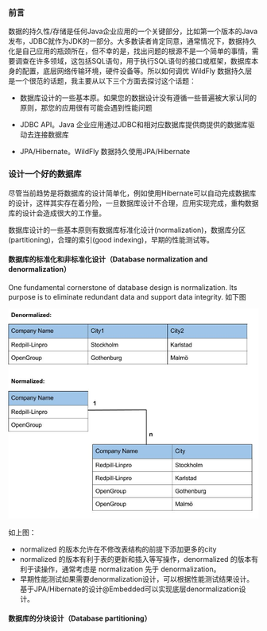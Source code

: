 ### 前言

数据的持久性/存储是任何Java企业应用的一个关键部分，比如第一个版本的Java发布，JDBC就作为JDK的一部分。大多数读者肯定同意，通常情况下，数据持久化是自己应用的瓶颈所在，但不幸的是，找出问题的根源不是一个简单的事情，需要调查在许多领域，这包括SQL语句，用于执行SQL语句的接口或框架，数据库本身的配置，底层网络传输环境，硬件设备等。所以如何调优 WildFly 数据持久层是一个很范的话题，我主要从以下三个方面去探讨这个话题：

* 数据库设计的一些基本原。如果您的数据设计没有遵循一些普遍被大家认同的原则，那您的应用很有可能会遇到性能问题

* JDBC API。Java 企业应用通过JDBC和相对应数据库提供商提供的数据库驱动去连接数据库

* JPA/Hibernate。WildFly 数据持久使用JPA/Hibernate

### 设计一个好的数据库

尽管当前趋势是将数据库的设计简单化，例如使用Hibernate可以自动完成数据库的设计，这样其实存在着分险，一旦数据库设计不合理，应用实现完成，重构数据库的设计会造成很大的工作量。

数据库设计的一些基本原则有数据库标准化设计(normalization)，数据库分区(partitioning)，合理的索引(good indexing)，早期的性能测试等。

#### 数据库的标准化和非标准化设计（Database normalization and denormalization）

One fundamental cornerstone of database design is normalization. Its purpose is to eliminate redundant data and support data integrity. 如下图

![Denormalized and a normalized database tables](img/normalization-and-denormalization.jpg)

如上图：

* normalized 的版本允许在不修改表结构的前提下添加更多的city
* normalized 的版本有利于表的更新和插入等写操作，denormalized 的版本有利于读操作，通常考虑是 normalization 先于 denormalization。
* 早期性能测试如果需要denormalization设计，可以根据性能测试结果设计。基于JPA/Hibernate的设计@Embedded可以实现底层denormalization设计。

#### 数据库的分块设计（Database partitioning）

  
